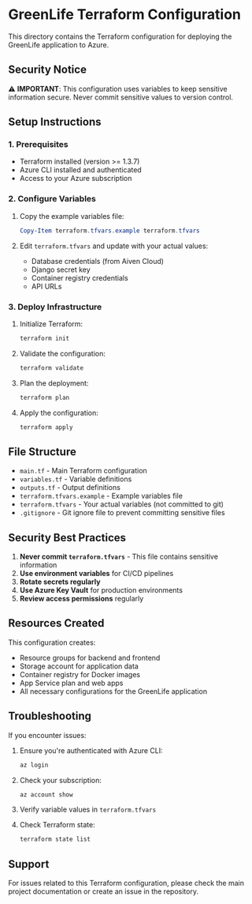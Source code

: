 # GreenLife Terraform Configuration

This directory contains the Terraform configuration for deploying the GreenLife application to Azure.

## Security Notice

⚠️ **IMPORTANT**: This configuration uses variables to keep sensitive information secure. Never commit sensitive values to version control.

## Setup Instructions

### 1. Prerequisites

- Terraform installed (version >= 1.3.7)
- Azure CLI installed and authenticated
- Access to your Azure subscription

### 2. Configure Variables

1. Copy the example variables file:
   ```powershell
   Copy-Item terraform.tfvars.example terraform.tfvars
   ```

2. Edit `terraform.tfvars` and update with your actual values:
   - Database credentials (from Aiven Cloud)
   - Django secret key
   - Container registry credentials
   - API URLs

### 3. Deploy Infrastructure

1. Initialize Terraform:
   ```powershell
   terraform init
   ```

2. Validate the configuration:
   ```powershell
   terraform validate
   ```

3. Plan the deployment:
   ```powershell
   terraform plan
   ```

4. Apply the configuration:
   ```powershell
   terraform apply
   ```

## File Structure

- `main.tf` - Main Terraform configuration
- `variables.tf` - Variable definitions
- `outputs.tf` - Output definitions
- `terraform.tfvars.example` - Example variables file
- `terraform.tfvars` - Your actual variables (not committed to git)
- `.gitignore` - Git ignore file to prevent committing sensitive files

## Security Best Practices

1. **Never commit `terraform.tfvars`** - This file contains sensitive information
2. **Use environment variables** for CI/CD pipelines
3. **Rotate secrets regularly**
4. **Use Azure Key Vault** for production environments
5. **Review access permissions** regularly

## Resources Created

This configuration creates:
- Resource groups for backend and frontend
- Storage account for application data
- Container registry for Docker images
- App Service plan and web apps
- All necessary configurations for the GreenLife application

## Troubleshooting

If you encounter issues:

1. Ensure you're authenticated with Azure CLI:
   ```powershell
   az login
   ```

2. Check your subscription:
   ```powershell
   az account show
   ```

3. Verify variable values in `terraform.tfvars`

4. Check Terraform state:
   ```powershell
   terraform state list
   ```

## Support

For issues related to this Terraform configuration, please check the main project documentation or create an issue in the repository.
